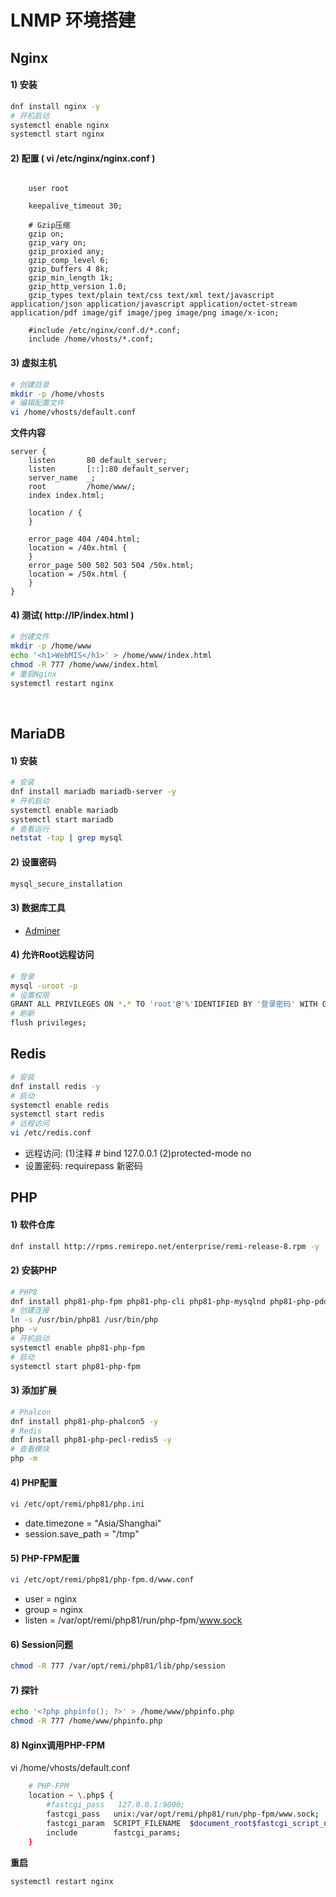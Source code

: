 # LNMP 环境搭建

## Nginx
#### 1) 安装
```bash
dnf install nginx -y
# 开机启动
systemctl enable nginx
systemctl start nginx
```
#### 2) 配置 ( vi /etc/nginx/nginx.conf )
```nginx

    user root

    keepalive_timeout 30;

    # Gzip压缩
    gzip on;
    gzip_vary on;
    gzip_proxied any;
    gzip_comp_level 6;
    gzip_buffers 4 8k;
    gzip_min_length 1k;
    gzip_http_version 1.0;
    gzip_types text/plain text/css text/xml text/javascript application/json application/javascript application/octet-stream application/pdf image/gif image/jpeg image/png image/x-icon;

    #include /etc/nginx/conf.d/*.conf;
    include /home/vhosts/*.conf;
```

#### 3) 虚拟主机
```bash
# 创建目录
mkdir -p /home/vhosts
# 编辑配置文件
vi /home/vhosts/default.conf
```
**文件内容**
```nginx
server {
    listen       80 default_server;
    listen       [::]:80 default_server;
    server_name  _;
    root         /home/www/;
    index index.html;

    location / {
    }

    error_page 404 /404.html;
    location = /40x.html {
    }
    error_page 500 502 503 504 /50x.html;
    location = /50x.html {
    }
}
```

#### 4) 测试( http://IP/index.html )
```bash
# 创建文件
mkdir -p /home/www
echo '<h1>WebMIS</h1>' > /home/www/index.html
chmod -R 777 /home/www/index.html
# 重启Nginx
systemctl restart nginx
```
<br/>

## MariaDB
#### 1) 安装
```bash
# 安装
dnf install mariadb mariadb-server -y
# 开机启动
systemctl enable mariadb
systemctl start mariadb
# 查看运行
netstat -tap | grep mysql
```
#### 2) 设置密码
```bash
mysql_secure_installation
```
#### 3) 数据库工具
- [Adminer](https://github.com/vrana/adminer/releases/)

#### 4) 允许Root远程访问
```bash
# 登录
mysql -uroot -p
# 设置权限
GRANT ALL PRIVILEGES ON *.* TO 'root'@'%'IDENTIFIED BY '登录密码' WITH GRANT OPTION;
# 刷新
flush privileges;
```

## Redis
```bash
# 安装
dnf install redis -y
# 启动
systemctl enable redis
systemctl start redis
# 远程访问
vi /etc/redis.conf
```
- 远程访问: (1)注释 # bind 127.0.0.1  (2)protected-mode no
- 设置密码: requirepass 新密码


## PHP
#### 1) 软件仓库
```bash
dnf install http://rpms.remirepo.net/enterprise/remi-release-8.rpm -y
```

#### 2) 安装PHP
```bash
# PHP8   
dnf install php81-php-fpm php81-php-cli php81-php-mysqlnd php81-php-pdo php81-php-gd -y
# 创建连接
ln -s /usr/bin/php81 /usr/bin/php
php -v
# 开机启动
systemctl enable php81-php-fpm
# 启动
systemctl start php81-php-fpm
```

#### 3) 添加扩展
```bash
# Phalcon
dnf install php81-php-phalcon5 -y
# Redis
dnf install php81-php-pecl-redis5 -y
# 查看模块
php -m
```

#### 4) PHP配置
```bash
vi /etc/opt/remi/php81/php.ini
```
- date.timezone = "Asia/Shanghai"
- session.save_path = "/tmp"

#### 5) PHP-FPM配置
```bash
vi /etc/opt/remi/php81/php-fpm.d/www.conf
```
- user = nginx
- group = nginx
- listen = /var/opt/remi/php81/run/php-fpm/www.sock

#### 6) Session问题
```bash
chmod -R 777 /var/opt/remi/php81/lib/php/session
```

#### 7) 探针
```bash
echo '<?php phpinfo(); ?>' > /home/www/phpinfo.php
chmod -R 777 /home/www/phpinfo.php
```

#### 8) Nginx调用PHP-FPM
vi /home/vhosts/default.conf
```bash
    # PHP-FPM
    location ~ \.php$ {
        #fastcgi_pass   127.0.0.1:9000;
        fastcgi_pass   unix:/var/opt/remi/php81/run/php-fpm/www.sock;
        fastcgi_param  SCRIPT_FILENAME  $document_root$fastcgi_script_name;
        include        fastcgi_params;
    }
```
**重启**
```bash
systemctl restart nginx
```

<br/><br/>
